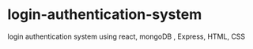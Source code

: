 # login-authentication-system
login authentication system using react, mongoDB , Express, HTML, CSS 
